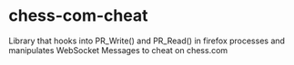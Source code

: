chess-com-cheat
===============

Library that hooks into PR_Write() and PR_Read() in firefox processes and manipulates WebSocket Messages to cheat on chess.com
